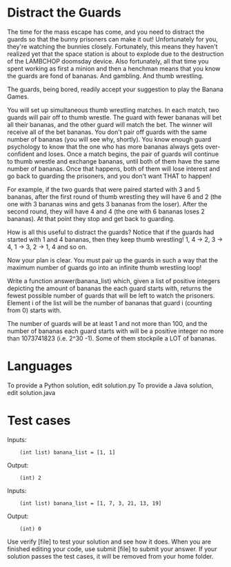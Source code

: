 Distract the Guards
===================

The time for the mass escape has come, and you need to distract the guards so that the bunny prisoners can make it out! Unfortunately for you, they're watching the bunnies closely. Fortunately, this means they haven't realized yet that the space station is about to explode due to the destruction of the LAMBCHOP doomsday device. Also fortunately, all that time you spent working as first a minion and then a henchman means that you know the guards are fond of bananas. And gambling. And thumb wrestling.

The guards, being bored, readily accept your suggestion to play the Banana Games.

You will set up simultaneous thumb wrestling matches. In each match, two guards will pair off to thumb wrestle. The guard with fewer bananas will bet all their bananas, and the other guard will match the bet. The winner will receive all of the bet bananas. You don't pair off guards with the same number of bananas (you will see why, shortly). You know enough guard psychology to know that the one who has more bananas always gets over-confident and loses. Once a match begins, the pair of guards will continue to thumb wrestle and exchange bananas, until both of them have the same number of bananas. Once that happens, both of them will lose interest and go back to guarding the prisoners, and you don't want THAT to happen!

For example, if the two guards that were paired started with 3 and 5 bananas, after the first round of thumb wrestling they will have 6 and 2 (the one with 3 bananas wins and gets 3 bananas from the loser). After the second round, they will have 4 and 4 (the one with 6 bananas loses 2 bananas). At that point they stop and get back to guarding.

How is all this useful to distract the guards? Notice that if the guards had started with 1 and 4 bananas, then they keep thumb wrestling! 1, 4 -> 2, 3 -> 4, 1 -> 3, 2 -> 1, 4 and so on.

Now your plan is clear. You must pair up the guards in such a way that the maximum number of guards go into an infinite thumb wrestling loop!

Write a function answer(banana_list) which, given a list of positive integers depicting the amount of bananas the each guard starts with, returns the fewest possible number of guards that will be left to watch the prisoners. Element i of the list will be the number of bananas that guard i (counting from 0) starts with.

The number of guards will be at least 1 and not more than 100, and the number of bananas each guard starts with will be a positive integer no more than 1073741823 (i.e. 2^30 -1). Some of them stockpile a LOT of bananas.

Languages
=========

To provide a Python solution, edit solution.py
To provide a Java solution, edit solution.java

Test cases
==========

Inputs:
```
    (int list) banana_list = [1, 1]
```
Output:
```
    (int) 2
```

Inputs:
```
    (int list) banana_list = [1, 7, 3, 21, 13, 19]
```
Output:
```
    (int) 0
```

Use verify [file] to test your solution and see how it does. When you are finished editing your code, use submit [file] to submit your answer. If your solution passes the test cases, it will be removed from your home folder.
